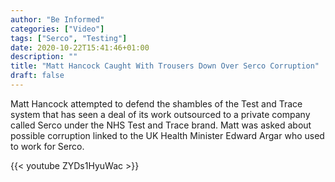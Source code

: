 ```yaml
---
author: "Be Informed"
categories: ["Video"]
tags: ["Serco", "Testing"]
date: 2020-10-22T15:41:46+01:00
description: ""
title: "Matt Hancock Caught With Trousers Down Over Serco Corruption"
draft: false
---
```


Matt Hancock attempted to defend the shambles of the Test and Trace system that has seen a deal of its work outsourced to a private company called Serco under the NHS Test and Trace brand. Matt was asked about possible corruption linked to the UK Health Minister Edward Argar who used to work for Serco.  

{{< youtube ZYDs1HyuWac >}}